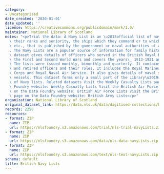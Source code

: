 ```yaml
---
category:
- Uncategorised
date_created: '2020-01-01'
date_updated: ''
license: https://creativecommons.org/publicdomain/mark/1.0/
maintainer: National Library of Scotland
notes: "<p>Trial the data: A Navy List is an \u2018official list of naval officers,\
  \ their ranks and seniority, the ships which they command or to which they are appointed,\
  \ etc., that is published by the government or naval authorities of a country\u2019\
  . The Navy Lists are a popular source of information for family historians. This\
  \ dataset gives details of officers who served in the British Royal Navy during\
  \ the First and Second World Wars and covers the years\_ 1913-1921 and 1939-1945.\
  \ The lists were issued monthly, bimonthly and quarterly. It contains lists of active\
  \ and retired officers and their roles. It includes the Royal Marines, Royal Flying\
  \ Corps and Royal Naval Air Service. It also gives details of naval ships and other\
  \ vessels. This dataset forms only a small part of the Library\u2019s collection\
  \ of Navy lists. Related datasets Visit the Weekly Casualty Lists page on the Data\
  \ Foundry website: Weekly Casualty Lists Visit the British Air Force Lists page\
  \ on the Data Foundry website: British Air Force Lists Visit the British Army Lists\
  \ page on the Data Foundry website: British Army Lists</p>"
organization: National Library of Scotland
original_dataset_link: https://data.nls.uk/data/digitised-collections/british-navy-lists/
records: 2258
resources:
- format: ZIP
  name: ZIP
  url: https://nlsfoundry.s3.amazonaws.com/trial/nls-trial-navyLists.zip
- format: ZIP
  name: ZIP
  url: https://nlsfoundry.s3.amazonaws.com/data/nls-data-navyLists.zip
- format: ZIP
  name: ZIP
  url: https://nlsfoundry.s3.amazonaws.com/text/nls-text-navyLists.zip
schema: default
title: British Navy Lists
---
```


